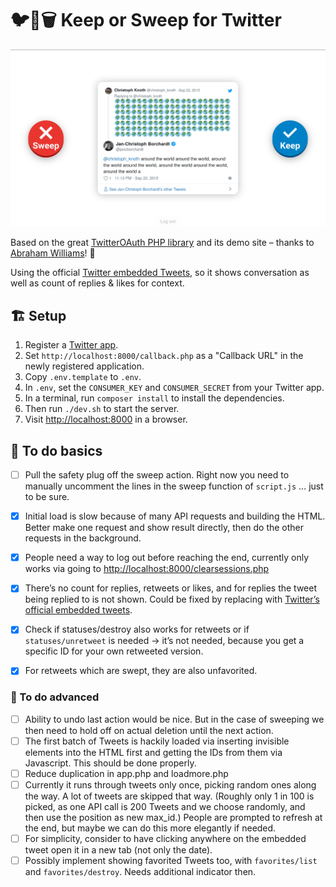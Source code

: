 # 🐦🔀🗑️ Keep or Sweep for Twitter

![](images/screenshot.png)

Based on the great [TwitterOAuth PHP library](https://twitteroauth.com) and its demo site – thanks to [Abraham Williams](https://abrah.am)! 🎉

Using the official [Twitter embedded Tweets](https://developer.twitter.com/en/docs/twitter-for-websites/embedded-tweets/overview), so it shows conversation as well as count of replies & likes for context.


## 🏗 Setup
1. Register a [Twitter app](https://apps.twitter.com).
2. Set `http://localhost:8000/callback.php` as a "Callback URL" in the newly registered application.
3. Copy `.env.template` to `.env`.
4. In `.env`, set the `CONSUMER_KEY` and `CONSUMER_SECRET` from your Twitter app.
5. In a terminal, run `composer install` to install the dependencies.
6. Then run `./dev.sh` to start the server.
7. Visit [http://localhost:8000](http://localhost:8000) in a browser.


## 📑 To do basics
- [ ] Pull the safety plug off the sweep action. Right now you need to manually uncomment the lines in the sweep function of `script.js` … just to be sure.
- [x] Initial load is slow because of many API requests and building the HTML. Better make one request and show result directly, then do the other requests in the background.
- [x] People need a way to log out before reaching the end, currently only works via going to [http://localhost:8000/clearsessions.php](http://localhost:8000/clearsessions.php)
- [x] There’s no count for replies, retweets or likes, and for replies the tweet being replied to is not shown. Could be fixed by replacing [<twitter-status>](https://github.com/abraham/twitter-status) with [Twitter’s official embedded tweets](https://developer.twitter.com/en/docs/twitter-for-websites/embedded-tweets/overview.html).
- [x] Check if statuses/destroy also works for retweets or if `statuses/unretweet` is needed → it’s not needed, because you get a specific ID for your own retweeted version.
- [x] For retweets which are swept, they are also unfavorited.


### 📜 To do advanced
- [ ] Ability to undo last action would be nice. But in the case of sweeping we then need to hold off on actual deletion until the next action.
- [ ] The first batch of Tweets is hackily loaded via inserting invisible elements into the HTML first and getting the IDs from them via Javascript. This should be done properly.
- [ ] Reduce duplication in app.php and loadmore.php
- [ ] Currently it runs through tweets only once, picking random ones along the way. A lot of tweets are skipped that way. (Roughly only 1 in 100 is picked, as one API call is 200 Tweets and we choose randomly, and then use the position as new max_id.) People are prompted to refresh at the end, but maybe we can do this more elegantly if needed.
- [ ] For simplicity, consider to have clicking anywhere on the embedded tweet open it in a new tab (not only the date).
- [ ] Possibly implement showing favorited Tweets too, with `favorites/list` and `favorites/destroy`. Needs additional indicator then.
